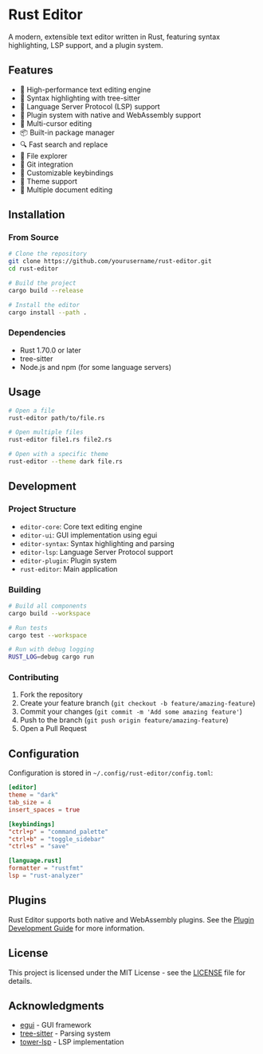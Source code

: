 # Rust Editor

A modern, extensible text editor written in Rust, featuring syntax highlighting, LSP support, and a plugin system.

## Features

- 🚀 High-performance text editing engine
- 🎨 Syntax highlighting with tree-sitter
- 🧠 Language Server Protocol (LSP) support
- 🔌 Plugin system with native and WebAssembly support
- 🎯 Multi-cursor editing
- 📦 Built-in package manager
- 🔍 Fast search and replace
- 🌳 File explorer
- 🔄 Git integration
- 🎹 Customizable keybindings
- 🎨 Theme support
- 📝 Multiple document editing

## Installation

### From Source

```bash
# Clone the repository
git clone https://github.com/yourusername/rust-editor.git
cd rust-editor

# Build the project
cargo build --release

# Install the editor
cargo install --path .
```

### Dependencies

- Rust 1.70.0 or later
- tree-sitter
- Node.js and npm (for some language servers)

## Usage

```bash
# Open a file
rust-editor path/to/file.rs

# Open multiple files
rust-editor file1.rs file2.rs

# Open with a specific theme
rust-editor --theme dark file.rs
```

## Development

### Project Structure

- `editor-core`: Core text editing engine
- `editor-ui`: GUI implementation using egui
- `editor-syntax`: Syntax highlighting and parsing
- `editor-lsp`: Language Server Protocol support
- `editor-plugin`: Plugin system
- `rust-editor`: Main application

### Building

```bash
# Build all components
cargo build --workspace

# Run tests
cargo test --workspace

# Run with debug logging
RUST_LOG=debug cargo run
```

### Contributing

1. Fork the repository
2. Create your feature branch (`git checkout -b feature/amazing-feature`)
3. Commit your changes (`git commit -m 'Add some amazing feature'`)
4. Push to the branch (`git push origin feature/amazing-feature`)
5. Open a Pull Request

## Configuration

Configuration is stored in `~/.config/rust-editor/config.toml`:

```toml
[editor]
theme = "dark"
tab_size = 4
insert_spaces = true

[keybindings]
"ctrl+p" = "command_palette"
"ctrl+b" = "toggle_sidebar"
"ctrl+s" = "save"

[language.rust]
formatter = "rustfmt"
lsp = "rust-analyzer"
```

## Plugins

Rust Editor supports both native and WebAssembly plugins. See the [Plugin Development Guide](docs/PLUGINS.md) for more information.

## License

This project is licensed under the MIT License - see the [LICENSE](LICENSE) file for details.

## Acknowledgments

- [egui](https://github.com/emilk/egui) - GUI framework
- [tree-sitter](https://tree-sitter.github.io/tree-sitter/) - Parsing system
- [tower-lsp](https://github.com/ebkalderon/tower-lsp) - LSP implementation
